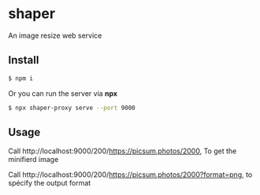 # shaper
An image resize web service

## Install

```bash
$ npm i
```

Or you can run the server via **npx**

```bash
$ npx shaper-proxy serve --port 9000
```

## Usage

Call http://localhost:9000/200/https://picsum.photos/2000, To get the minifierd image

Call http://localhost:9000/200/https://picsum.photos/2000?format=png, to spécify the output format
